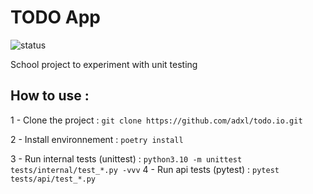 # TODO App

![status](https://github.com/adxl/todo.io/actions/workflows/app.yaml/badge.svg)

School project to experiment with unit testing

## How to use :

1 - Clone the project : `git clone https://github.com/adxl/todo.io.git`  

2 - Install environnement : `poetry install`

3 - Run internal tests (unittest) : `python3.10 -m unittest tests/internal/test_*.py -vvv`
4 - Run api tests (pytest) : `pytest tests/api/test_*.py`

